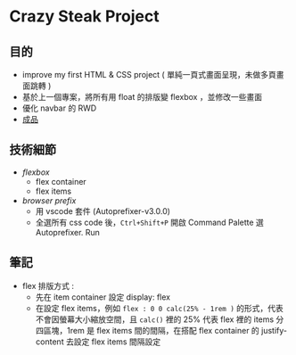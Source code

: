 # Crazy Steak Project
## 目的
  * improve my first HTML & CSS project ( 單純一頁式畫面呈現，未做多頁畫面跳轉 )
  * 基於上一個專案，將所有用 float 的排版變 flexbox ，並修改一些畫面
  * 優化 navbar 的 RWD 
  * [成品]( https://crazy-steak-flexbox-practice.netlify.app/ )
## 技術細節
  - *flexbox*
    - flex container
    - flex items
  - *browser prefix*
    - 用 vscode 套件 (Autoprefixer-v3.0.0) 
    - 全選所有 css code 後，`Ctrl+Shift+P` 開啟 Command Palette 選 Autoprefixer. Run

## 筆記
  - flex 排版方式 :
    * 先在 item container 設定 display: flex
    * 在設定 flex items，例如 `flex : 0 0 calc(25% - 1rem )` 的形式，代表不會因螢幕大小縮放空間，且 `calc()` 裡的 25% 代表 flex 裡的 items 分四區塊，1rem 是 flex items 間的間隔，在搭配 flex container 的 justify-content 去設定 flex items 間隔設定
